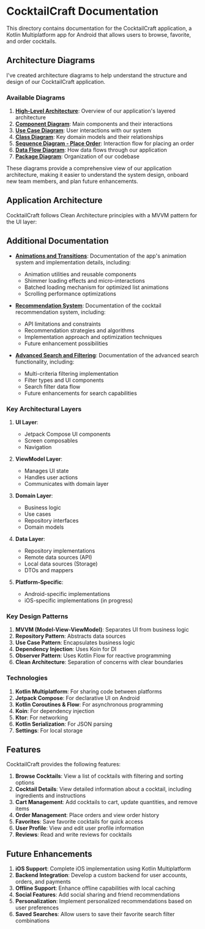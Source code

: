 # CocktailCraft Documentation

This directory contains documentation for the CocktailCraft application, a Kotlin Multiplatform app for Android that allows users to browse, favorite, and order cocktails.

## Architecture Diagrams

I've created architecture diagrams to help understand the structure and design of our CocktailCraft application.

### Available Diagrams

1. **[High-Level Architecture](images/mermaid/high_level_architecture.md)**: Overview of our application's layered architecture
2. **[Component Diagram](images/mermaid/component_diagram.md)**: Main components and their interactions
3. **[Use Case Diagram](images/mermaid/use_case_diagram.md)**: User interactions with our system
4. **[Class Diagram](images/mermaid/class_diagram.md)**: Key domain models and their relationships
5. **[Sequence Diagram - Place Order](images/mermaid/sequence_diagram_place_order.md)**: Interaction flow for placing an order
6. **[Data Flow Diagram](images/mermaid/data_flow_diagram.md)**: How data flows through our application
7. **[Package Diagram](images/mermaid/package_diagram.md)**: Organization of our codebase

These diagrams provide a comprehensive view of our application architecture, making it easier to understand the system design, onboard new team members, and plan future enhancements.

## Application Architecture

CocktailCraft follows Clean Architecture principles with a MVVM pattern for the UI layer:

## Additional Documentation

- **[Animations and Transitions](animations.md)**: Documentation of the app's animation system and implementation details, including:
  - Animation utilities and reusable components
  - Shimmer loading effects and micro-interactions
  - Batched loading mechanism for optimized list animations
  - Scrolling performance optimizations

- **[Recommendation System](RecommendationSystem.md)**: Documentation of the cocktail recommendation system, including:
  - API limitations and constraints
  - Recommendation strategies and algorithms
  - Implementation approach and optimization techniques
  - Future enhancement possibilities

- **[Advanced Search and Filtering](AdvancedSearch.md)**: Documentation of the advanced search functionality, including:
  - Multi-criteria filtering implementation
  - Filter types and UI components
  - Search filter data flow
  - Future enhancements for search capabilities

### Key Architectural Layers

1. **UI Layer**:
   - Jetpack Compose UI components
   - Screen composables
   - Navigation

2. **ViewModel Layer**:
   - Manages UI state
   - Handles user actions
   - Communicates with domain layer

3. **Domain Layer**:
   - Business logic
   - Use cases
   - Repository interfaces
   - Domain models

4. **Data Layer**:
   - Repository implementations
   - Remote data sources (API)
   - Local data sources (Storage)
   - DTOs and mappers

5. **Platform-Specific**:
   - Android-specific implementations
   - iOS-specific implementations (in progress)

### Key Design Patterns

1. **MVVM (Model-View-ViewModel)**: Separates UI from business logic
2. **Repository Pattern**: Abstracts data sources
3. **Use Case Pattern**: Encapsulates business logic
4. **Dependency Injection**: Uses Koin for DI
5. **Observer Pattern**: Uses Kotlin Flow for reactive programming
6. **Clean Architecture**: Separation of concerns with clear boundaries

### Technologies

1. **Kotlin Multiplatform**: For sharing code between platforms
2. **Jetpack Compose**: For declarative UI on Android
3. **Kotlin Coroutines & Flow**: For asynchronous programming
4. **Koin**: For dependency injection
5. **Ktor**: For networking
6. **Kotlin Serialization**: For JSON parsing
7. **Settings**: For local storage

## Features

CocktailCraft provides the following features:

1. **Browse Cocktails**: View a list of cocktails with filtering and sorting options
2. **Cocktail Details**: View detailed information about a cocktail, including ingredients and instructions
3. **Cart Management**: Add cocktails to cart, update quantities, and remove items
4. **Order Management**: Place orders and view order history
5. **Favorites**: Save favorite cocktails for quick access
6. **User Profile**: View and edit user profile information
7. **Reviews**: Read and write reviews for cocktails

## Future Enhancements

1. **iOS Support**: Complete iOS implementation using Kotlin Multiplatform
2. **Backend Integration**: Develop a custom backend for user accounts, orders, and payments
3. **Offline Support**: Enhance offline capabilities with local caching
4. **Social Features**: Add social sharing and friend recommendations
5. **Personalization**: Implement personalized recommendations based on user preferences
6. **Saved Searches**: Allow users to save their favorite search filter combinations